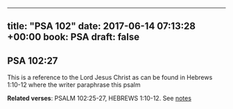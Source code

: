 
---
title: "PSA 102"
date: 2017-06-14 07:13:28 +00:00
book: PSA
draft: false
---

## PSA 102:27

This is a reference to the Lord Jesus Christ as can be found in Hebrews 1:10-12 where the writer paraphrase this psalm

**Related verses**: PSALM 102:25-27, HEBREWS 1:10-12. See [notes](https://my.bible.com/notes/2657246009684124388)

